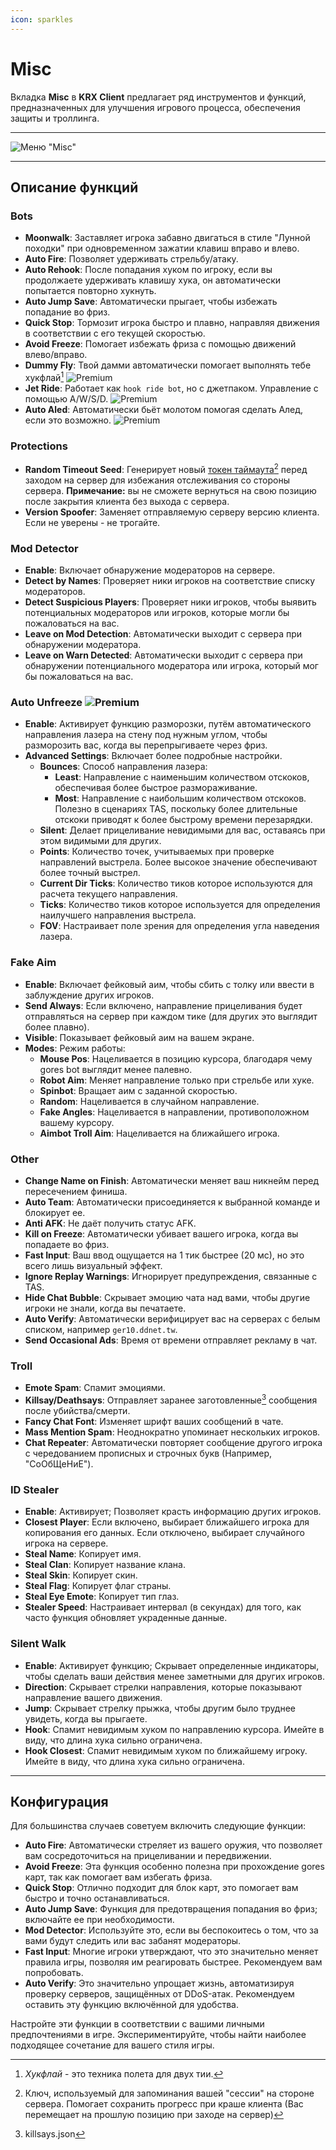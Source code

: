 ```yaml
---
icon: sparkles
---
```


# Misc

Вкладка **Misc** в **KRX Client** предлагает ряд инструментов и функций, предназначенных для улучшения игрового процесса, обеспечения защиты и троллинга.

***

![Меню "Misc"](https://raw.githubusercontent.com/Krixx1337/krxclient-docs/refs/heads/main/images/misc-menu.png)

***

## **Описание функций**

### **Bots**

* **Moonwalk**: Заставляет игрока забавно двигаться в стиле "Лунной походки" при одновременном зажатии клавиш вправо и влево.
* **Auto Fire**: Позволяет удерживать стрельбу/атаку.
* **Auto Rehook**: После попадания хуком по игроку, если вы продолжаете удерживать клавишу хука, он автоматически попытается повторно хукнуть.
* **Auto Jump Save**: Автоматически прыгает, чтобы избежать попадание во фриз.
* **Quick Stop**: Тормозит игрока быстро и плавно, направляя движения в соответствии с его текущей скоростью.
* **Avoid Freeze**: Помогает избежать фриза с помощью движений влево/вправо.
* **Dummy Fly**: Твой дамми автоматически помогает выполнять тебе хукфлай[^1] ![Premium](https://img.shields.io/badge/Premium-%23ffba00?style=flat-square)
* **Jet Ride**: Работает как `hook ride bot`, но с джетпаком. Управление с помощью A/W/S/D. ![Premium](https://img.shields.io/badge/Premium-%23ffba00?style=flat-square)
* **Auto Aled**: Автоматически бьёт молотом помогая сделать Алед, если это возможно. ![Premium](https://img.shields.io/badge/Premium-%23ffba00?style=flat-square)

### **Protections**

* **Random Timeout Seed**: Генерирует новый [токен таймаута](#user-content-fn-2)[^2] перед заходом на сервер для избежания отслеживания со стороны сервера. **Примечание:** вы не сможете вернуться на свою позицию после закрытия клиента без выхода с сервера.
* **Version Spoofer**: Заменяет отправляемую серверу версию клиента. Если не уверены - не трогайте.

### **Mod Detector**

* **Enable**: Включает обнаружение модераторов на сервере.
* **Detect by Names**: Проверяет ники игроков на соответствие списку модераторов.
* **Detect Suspicious Players**: Проверяет ники игроков, чтобы выявить потенциальных модераторов или игроков, которые могли бы пожаловаться на вас.
* **Leave on Mod Detection**: Автоматически выходит с сервера при обнаружении модератора.
* **Leave on Warn Detected**: Автоматически выходит с сервера при обнаружении потенциального модератора или игрока, который мог бы пожаловаться на вас.

### **Auto Unfreeze** ![Premium](https://img.shields.io/badge/Premium-%23ffba00?style=flat-square)

* **Enable**: Активирует функцию разморозки, путём автоматического направления лазера на стену под нужным углом, чтобы разморозить вас, когда вы перепрыгиваете через фриз.
* **Advanced Settings**: Включает более подробные настройки.
  * **Bounces**: Способ направления лазера:
    * **Least**: Направление с наименьшим количеством отскоков, обеспечивая более быстрое размораживание.
    * **Most**: Направление с наибольшим количеством отскоков. Полезно в сценариях TAS, поскольку более длительные отскоки приводят к более быстрому времени перезарядки.
  * **Silent**: Делает прицеливание невидимыми для вас, оставаясь при этом видимыми для других.
  * **Points**: Количество точек, учитываемых при проверке направлений выстрела. Более высокое значение обеспечивают более точный выстрел.
  * **Current Dir Ticks**: Количество тиков которое используются для расчета текущего направления.
  * **Ticks**: Количество тиков которое используется для определения наилучшего направления выстрела.
  * **FOV**: Настраивает поле зрения для определения угла наведения лазера.

### **Fake Aim**

* **Enable**: Включает фейковый аим, чтобы сбить с толку или ввести в заблуждение других игроков.
* **Send Always**: Если включено, направление прицеливания будет отправляться на сервер при каждом тике (для других это выглядит более плавно).
* **Visible**: Показывает фейковый аим на вашем экране.
* **Modes**: Режим работы:
  * **Mouse Pos**: Нацеливается в позицию курсора, благодаря чему gores bot выглядит менее палевно.
  * **Robot Aim**: Меняет направление только при стрельбе или хуке.
  * **Spinbot**: Вращает аим с заданной скоростью.
  * **Random**: Нацеливается в случайном направление.
  * **Fake Angles**: Нацеливается в направлении, противоположном вашему курсору.
  * **Aimbot Troll Aim**: Нацеливается на ближайшего игрока.

### **Other**

* **Change Name on Finish**: Автоматически меняет ваш никнейм перед пересечением финиша.
* **Auto Team**: Автоматически присоединяется к выбранной команде и блокирует ее.
* **Anti AFK**: Не даёт получить статус AFK.
* **Kill on Freeze**: Автоматически убивает вашего игрока, когда вы попадаете во фриз.
* **Fast Input**: Ваш ввод ощущается на 1 тик быстрее (20 мс), но это всего лишь визуальный эффект.
* **Ignore Replay Warnings**: Игнорирует предупреждения, связанные с TAS.
* **Hide Chat Bubble**: Скрывает эмоцию чата над вами, чтобы другие игроки не знали, когда вы печатаете.
* **Auto Verify**: Автоматически верифицирует вас на серверах с белым списком, например `ger10.ddnet.tw`.
* **Send Occasional Ads**: Время от времени отправляет рекламу в чат.

### **Troll**

* **Emote Spam**: Спамит эмоциями.
* **Killsay/Deathsays**: Отправляет заранее заготовленные[^3] сообщения после убийства/смерти.
* **Fancy Chat Font**: Изменяет шрифт ваших сообщений в чате.
* **Mass Mention Spam**: Неоднократно упоминает нескольких игроков.
* **Chat Repeater**: Автоматически повторяет сообщение другого игрока с чередованием прописных и строчных букв (Например, "СоОбЩеНиЕ").

### **ID Stealer**

* **Enable**: Активирует; Позволяет красть информацию других игроков.
* **Closest Player**: Если включено, выбирает ближайшего игрока для копирования его данных. Если отключено, выбирает случайного игрока на сервере.
* **Steal Name**: Копирует имя.
* **Steal Clan**: Копирует название клана.
* **Steal Skin**: Копирует скин.
* **Steal Flag**: Копирует флаг страны.
* **Steal Eye Emote**: Копирует тип глаз.
* **Stealer Speed**: Настраивает интервал (в секундах) для того, как часто функция обновляет украденные данные.

### **Silent Walk**

* **Enable**: Активирует функцию; Скрывает определенные индикаторы, чтобы сделать ваши действия менее заметными для других игроков.
* **Direction**: Скрывает стрелки направления, которые показывают направление вашего движения.
* **Jump**: Скрывает стрелку прыжка, чтобы другим было труднее увидеть, когда вы прыгаете.
* **Hook**: Спамит невидимым хуком по направлению курсора. Имейте в виду, что длина хука сильно ограничена.
* **Hook Closest**: Спамит невидимым хуком по ближайшему игроку. Имейте в виду, что длина хука сильно ограничена.

***

## Конфигурация

Для большинства случаев советуем включить следующие функции:

* **Auto Fire**: Автоматически стреляет из вашего оружия, что позволяет вам сосредоточиться на прицеливании и передвижении.
* **Avoid Freeze**: Эта функция особенно полезна при прохождение gores карт, так как помогает вам избегать фриза.
* **Quick Stop**: Отлично подходит для блок карт, это помогает вам быстро и точно останавливаться.
* **Auto Jump Save**: Функция для предотвращения попадания во фриз; включайте ее при необходимости.
* **Mod Detector**: Используйте это, если вы беспокоитесь о том, что за вами будут следить или вас забанят модераторы.
* **Fast Input**: Многие игроки утверждают, что это значительно меняет правила игры, позволяя им реагировать быстрее. Рекомендуем вам попробовать.
* **Auto Verify**: Это значительно упрощает жизнь, автоматизируя проверку серверов, защищённых от DDoS-атак. Рекомендуем оставить эту функцию включённой для удобства.

Настройте эти функции в соответствии с вашими личными предпочтениями в игре. Экспериментируйте, чтобы найти наиболее подходящее сочетание для вашего стиля игры.

[^1]: _Хукфлай_ - это техника полета для двух тии.

[^2]: Ключ, используемый для запоминания вашей "сессии" на стороне сервера. Помогает сохранить прогресс при краше клиента (Вас перемещает на прошлую позицию при заходе на сервер)

[^3]: killsays.json
